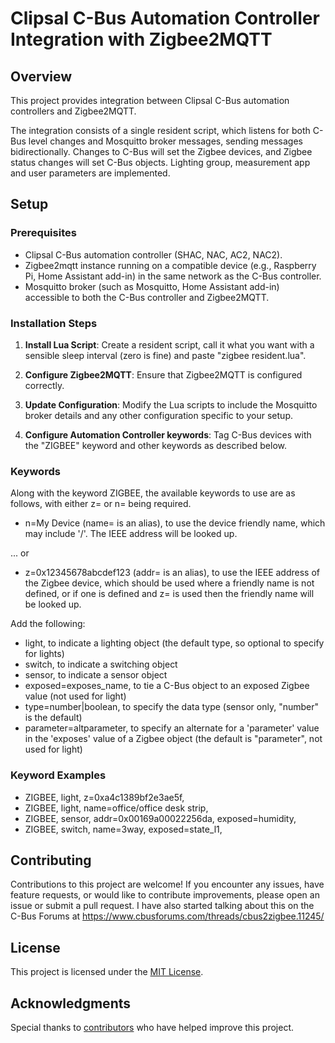 # Clipsal C-Bus Automation Controller Integration with Zigbee2MQTT

## Overview

This project provides integration between Clipsal C-Bus automation controllers and Zigbee2MQTT.

The integration consists of a single resident script, which listens for both C-Bus level changes and Mosquitto broker messages, sending messages bidirectionally. Changes to C-Bus will set the Zigbee devices, and Zigbee status changes will set C-Bus objects. Lighting group, measurement app and user parameters are implemented.

## Setup

### Prerequisites

- Clipsal C-Bus automation controller (SHAC, NAC, AC2, NAC2).
- Zigbee2mqtt instance running on a compatible device (e.g., Raspberry Pi, Home Assistant add-in) in the same network as the C-Bus controller.
- Mosquitto broker (such as Mosquitto, Home Assistant add-in) accessible to both the C-Bus controller and Zigbee2MQTT.

### Installation Steps

1. **Install Lua Script**: Create a resident script, call it what you want with a sensible sleep interval (zero is fine) and paste "zigbee resident.lua".  

2. **Configure Zigbee2MQTT**: Ensure that Zigbee2MQTT is configured correctly.

3. **Update Configuration**: Modify the Lua scripts to include the Mosquitto broker details and any other configuration specific to your setup.

4. **Configure Automation Controller keywords**: Tag C-Bus devices with the "ZIGBEE" keyword and other keywords as described below.

### Keywords

Along with the keyword ZIGBEE, the available keywords to use are as follows, with either z= or n= being required.

* n=My Device (name= is an alias), to use the device friendly name, which may include '/'. The IEEE address will be looked up.

... or
* z=0x12345678abcdef123 (addr= is an alias), to use the IEEE address of the Zigbee device, which should be used where a friendly name is not defined, or if one is defined and z= is used then the friendly name will be looked up.

Add the following:

* light, to indicate a lighting object (the default type, so optional to specify for lights)
* switch, to indicate a switching object
* sensor, to indicate a sensor object
* exposed=exposes_name, to tie a C-Bus object to an exposed Zigbee value (not used for light)
* type=number|boolean, to specify the data type (sensor only, "number" is the default)
* parameter=altparameter, to specify an alternate for a 'parameter' value in the 'exposes' value of a Zigbee object (the default is "parameter", not used for light)

### Keyword Examples

* ZIGBEE, light, z=0xa4c1389bf2e3ae5f, 
* ZIGBEE, light, name=office/office desk strip, 
* ZIGBEE, sensor, addr=0x00169a00022256da, exposed=humidity, 
* ZIGBEE, switch, name=3way, exposed=state_l1, 

## Contributing

Contributions to this project are welcome! If you encounter any issues, have feature requests, or would like to contribute improvements, please open an issue or submit a pull request. I have also started talking about this on the C-Bus Forums at https://www.cbusforums.com/threads/cbus2zigbee.11245/

## License

This project is licensed under the [MIT License](LICENSE).

## Acknowledgments

Special thanks to [contributors](CONTRIBUTORS.md) who have helped improve this project.